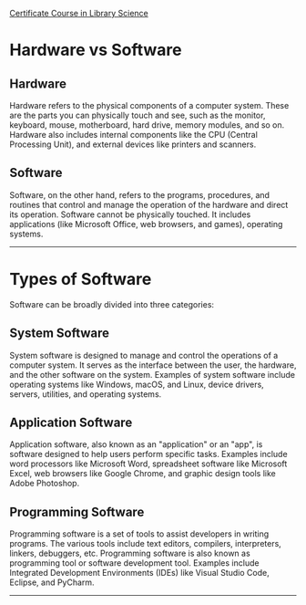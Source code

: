 [Certificate Course in Library Science](https://nios.ac.in/media/documents/vocational/CLS/Certificate_Course_in_Library_Science_english/M4_PDF/M4L1.pdf)


# Hardware vs Software

## Hardware

Hardware refers to the physical components of a computer system. These are the parts you can physically touch and see, such as the monitor, keyboard, mouse, motherboard, hard drive, memory modules, and so on. Hardware also includes internal components like the CPU (Central Processing Unit), and external devices like printers and scanners.

## Software

Software, on the other hand, refers to the programs, procedures, and routines that control and manage the operation of the hardware and direct its operation. Software cannot be physically touched. It includes applications (like Microsoft Office, web browsers, and games), operating systems.

---

# Types of Software

Software can be broadly divided into three categories:

## System Software

System software is designed to manage and control the operations of a computer system. It serves as the interface between the user, the hardware, and the other software on the system. Examples of system software include operating systems like Windows, macOS, and Linux, device drivers, servers, utilities, and operating systems.

## Application Software

Application software, also known as an "application" or an "app", is software designed to help users perform specific tasks. Examples include word processors like Microsoft Word, spreadsheet software like Microsoft Excel, web browsers like Google Chrome, and graphic design tools like Adobe Photoshop.

## Programming Software

Programming software is a set of tools to assist developers in writing programs. The various tools include text editors, compilers, interpreters, linkers, debuggers, etc. Programming software is also known as programming tool or software development tool. Examples include Integrated Development Environments (IDEs) like Visual Studio Code, Eclipse, and PyCharm.

---

